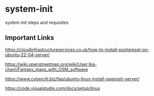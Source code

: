 # system-init
system init steps and requisites


## Important Links

https://cloudinfrastructureservices.co.uk/how-to-install-postgresql-on-ubuntu-22-04-server/

https://wiki.openstreetmap.org/wiki/User:Ika-chan!/Fantasy_maps_with_OSM_software

https://www.cyberciti.biz/faq/ubuntu-linux-install-openssh-server/

https://code.visualstudio.com/docs/setup/linux
